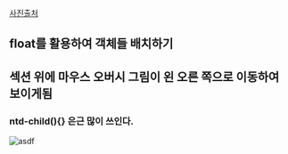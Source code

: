 [사진출처](https://github.com/develup-official/htmlcss-s01e05)
## float를 활용하여 객체들 배치하기
## 섹션 위에 마우스 오버시 그림이 왼 오른 쪽으로 이동하여 보이게됨
### ntd-child(){} 은근 많이 쓰인다.
![asdf](https://github.com/leerowa/in_raka/assets/131571217/6791db15-579d-4d87-b649-51cb44108589)
